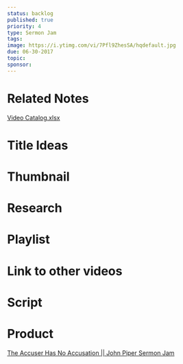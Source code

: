 ```yaml
---
status: backlog
published: true
priority: 4
type: Sermon Jam
tags:
image: https://i.ytimg.com/vi/7Pfl9ZhesSA/hqdefault.jpg
due: 06-30-2017
topic:
sponsor:
---
```


# Related Notes

[Video Catalog.xlsx](https://cougarmailcollin-my.sharepoint.com/:x:/g/personal/emiller25_cougarmail_collin_edu/EdONAgvpSEFFrojbDAl8kUABWRMbsG_Sa8LX0TIaFOWiqg?e=kpoHva)

# Title Ideas

# Thumbnail

# Research

# Playlist

# Link to other videos

# Script

# Product

[The Accuser Has No Accusation || John Piper Sermon Jam](https://www.youtube.com/watch?v=7Pfl9ZhesSA)